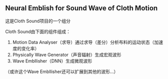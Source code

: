 ## Neural Emblish for Sound Wave of Cloth Motion

这是Cloth Sound项目的一个组分

Cloth Sound由下面的组件组成：

1. Motion Data Analyser（求导）通过求导（差分）分析布料的运动状态（加速度的变化率）
2. Physically Wave Generator（声音辐射）生成宏观波形
3. Wave Embllisher（DNN）生成微观波形

（或许这个Wave Embllisher还可以扩展到其他的波形...）




